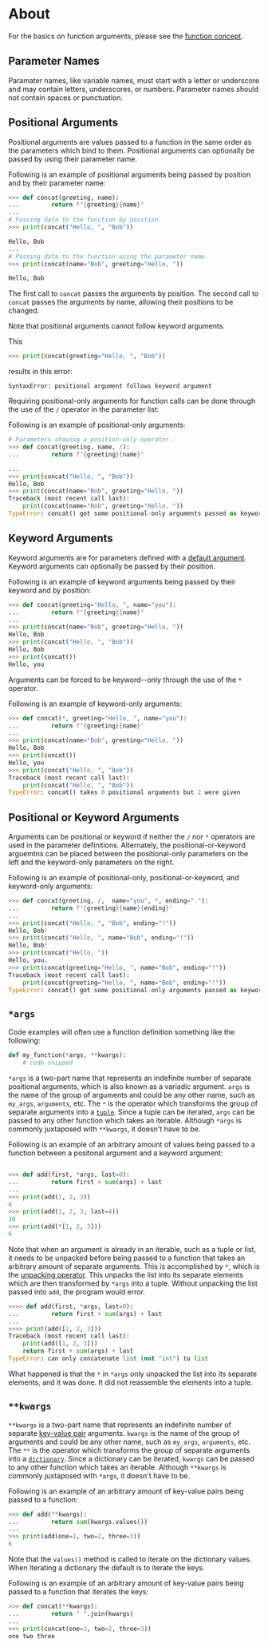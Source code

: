 # About

For the basics on function arguments, please see the [function concept][function concept].

## Parameter Names

Paramater names, like variable names, must start with a letter or underscore and may contain letters, underscores, or numbers.
Parameter names should not contain spaces or punctuation.

## Positional Arguments

Positional arguments are values passed to a function in the same order as the parameters which bind to them.
Positional arguments can optionally be passed by using their parameter name.

Following is an example of positional arguments being passed by position and by their parameter name:

```python
>>> def concat(greeting, name):
...         return f"{greeting}{name}"
... 
# Passing data to the function by position.
>>> print(concat("Hello, ", "Bob"))

Hello, Bob
...
# Passing data to the function using the parameter name.
>>> print(concat(name="Bob", greeting="Hello, "))

Hello, Bob

```

The first call to `concat` passes the arguments by position.
The second call to `concat` passes the arguments by name, allowing their positions to be changed.

Note that positional arguments cannot follow keyword arguments.

This

```python
>>> print(concat(greeting="Hello, ", "Bob"))
```

results in this error:

```
SyntaxError: positional argument follows keyword argument
```

Requiring positional-only arguments for function calls can be done through the use of the `/` operator in the parameter list:

Following is an example of positional-only arguments:

```python
# Parameters showing a position-only operator. 
>>> def concat(greeting, name, /):
...         return f"{greeting}{name}"

... 
>>> print(concat("Hello, ", "Bob"))
Hello, Bob
>>> print(concat(name="Bob", greeting="Hello, "))
Traceback (most recent call last):
    print(concat(name="Bob", greeting="Hello, "))
TypeError: concat() got some positional-only arguments passed as keyword arguments: 'greeting, name'

```

## Keyword Arguments

Keyword arguments are for parameters defined with a [default argument][default arguments].
Keyword arguments can optionally be passed by their position.

Following is an example of keyword arguments being passed by their keyword and by position:

```python
>>> def concat(greeting="Hello, ", name="you"):
...         return f"{greeting}{name}"
... 
>>> print(concat(name="Bob", greeting="Hello, "))
Hello, Bob
>>> print(concat("Hello, ", "Bob"))
Hello, Bob
>>> print(concat())
Hello, you

```

Arguments can be forced to be keyword--only through the use of the `*` operator.

Following is an example of keyword-only arguments:

```python
>>> def concat(*, greeting="Hello, ", name="you"):
...         return f"{greeting}{name}"
... 
>>> print(concat(name="Bob", greeting="Hello, "))
Hello, Bob
>>> print(concat())
Hello, you
>>> print(concat("Hello, ", "Bob"))
Traceback (most recent call last):
    print(concat("Hello, ", "Bob"))
TypeError: concat() takes 0 positional arguments but 2 were given

```

## Positional or Keyword Arguments

Arguments can be positional or keyword if neither the `/` nor `*` operators are used in the parameter definitions.
Alternately, the positional-or-keyword arguemtns can be placed between the positional-only parameters on the left and the keyword-only parameters on the right.

Following is an example of positional-only, positional-or-keyword, and keyword-only arguments:

```python
>>> def concat(greeting, /,  name="you", *, ending="."):
...         return f"{greeting}{name}{ending}"
... 
>>> print(concat("Hello, ", "Bob", ending="!"))
Hello, Bob!
>>> print(concat("Hello, ", name="Bob", ending="!"))
Hello, Bob!
>>> print(concat("Hello, "))
Hello, you.
>>> print(concat(greeting="Hello, ", name="Bob", ending="!"))
Traceback (most recent call last):
    print(concat(greeting="Hello, ", name="Bob", ending="!"))
TypeError: concat() got some positional-only arguments passed as keyword arguments: 'greeting'

```

## `*args`

Code examples will often use a function definition something like the following:

```python
def my_function(*args, **kwargs):
    # code snipped

```

`*args` is a two-part name that represents an indefinite number of separate positional arguments, which is also known as a variadic argument.
`args` is the name of the group of arguments and could be any other name, such as `my_args`, `arguments`, etc.
The `*` is the operator which transforms the group of separate arguments into a [`tuple`][tuple].
Since a tuple can be iterated, `args` can be passed to any other function which takes an iterable.
Although `*args` is commonly juxtaposed with `**kwargs`, it doesn't have to be.

Following is an example of an arbitrary amount of values being passed to a function between a positonal argument and a keyword argument:

```python

>>> def add(first, *args, last=0):
...         return first + sum(args) + last
... 
>>> print(add(1, 2, 3))
6
>>> print(add(1, 2, 3, last=4))
10
>>> print(add(*[1, 2, 3]))
6

```

Note that when an argument is already in an iterable, such as a tuple or list, it needs to be unpacked before being passed to a function that takes an arbitrary amount of separate arguments.
This is accomplished by `*`, which is the [unpacking operator][unpacking operator].
This unpacks the list into its separate elements which are then transformed by `*args` into a tuple.
Without unpacking the list passed into `add`, the program would error.

```python
>>>> def add(first, *args, last=0):
...         return first + sum(args) + last
... 
>>>> print(add([1, 2, 3]))
Traceback (most recent call last):
    print(add([1, 2, 3]))
    return first + sum(args) + last
TypeError: can only concatenate list (not "int") to list

```

What happened is that the `*` in `*args` only unpacked the list into its separate elements, and it was done.
It did not reassemble the elements into a tuple.

## `**kwargs`

`**kwargs` is a two-part name that represents an indefinite number of separate [key-value pair][key-value] arguments.
`kwargs` is the name of the group of arguments and could be any other name, such as `my_args`, `arguments`, etc.
The `**` is the operator which transforms the group of separate arguments into a [`dictionary`][dictionary].
Since a dictionary can be iterated, `kwargs` can be passed to any other function which takes an iterable.
Although `**kwargs` is commonly juxtaposed with `*args`, it doesn't have to be.

Following is an example of an arbitrary amount of key-value pairs being passed to a function:

```python
>>> def add(**kwargs):
...         return sum(kwargs.values())
... 
>>> print(add(one=1, two=2, three=3))
6
```

Note that the `values()` method is called to iterate on the dictionary values.
When iterating a dictionary the default is to iterate the keys.

Following is an example of an arbitrary amount of key-value pairs being passed to a function that iterates the keys:

```python
>>> def concat(**kwargs):
...         return " ".join(kwargs)
... 
>>> print(concat(one=1, two=2, three=3))
one two three

```

[default arguments]: https://www.geeksforgeeks.org/default-arguments-in-python/
[dictionary]: https://www.w3schools.com/python/python_dictionaries.asp
[function concept]: ../functions/about.md
[key-value]: https://www.pythontutorial.net/python-basics/python-dictionary/
[tuple]: https://www.w3schools.com/python/python_tuples.asp
[unpacking operator]: https://docs.python.org/3/tutorial/controlflow.html#unpacking-argument-lists
